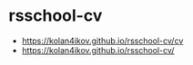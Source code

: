 # rsschool-cv
* https://kolan4ikov.github.io/rsschool-cv/cv
* https://kolan4ikov.github.io/rsschool-cv/
